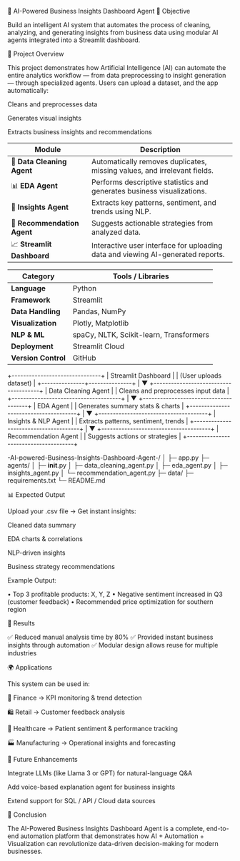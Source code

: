 🧠 AI-Powered Business Insights Dashboard Agent
🎯 Objective

Build an intelligent AI system that automates the process of cleaning, analyzing, and generating insights from business data using modular AI agents integrated into a Streamlit dashboard.

💼 Project Overview

This project demonstrates how Artificial Intelligence (AI) can automate the entire analytics workflow — from data preprocessing to insight generation — through specialized agents.
Users can upload a dataset, and the app automatically:

Cleans and preprocesses data

Generates visual insights

Extracts business insights and recommendations

| Module                      | Description                                                                     |
| --------------------------- | ------------------------------------------------------------------------------- |
| 🧹 **Data Cleaning Agent**  | Automatically removes duplicates, missing values, and irrelevant fields.        |
| 📊 **EDA Agent**            | Performs descriptive statistics and generates business visualizations.          |
| 💬 **Insights Agent**       | Extracts key patterns, sentiment, and trends using NLP.                         |
| 🎯 **Recommendation Agent** | Suggests actionable strategies from analyzed data.                              |
| 📈 **Streamlit Dashboard**  | Interactive user interface for uploading data and viewing AI-generated reports. |


| Category            | Tools / Libraries                       |
| ------------------- | --------------------------------------- |
| **Language**        | Python                                  |
| **Framework**       | Streamlit                               |
| **Data Handling**   | Pandas, NumPy                           |
| **Visualization**   | Plotly, Matplotlib                      |
| **NLP & ML**        | spaCy, NLTK, Scikit-learn, Transformers |
| **Deployment**      | Streamlit Cloud                         |
| **Version Control** | GitHub                                  |

+-------------------------------+
|     Streamlit Dashboard       |
|   (User uploads dataset)      |
+---------------+---------------+
                |
                ▼
+--------------------------------------+
|        Data Cleaning Agent           |
| Cleans and preprocesses input data   |
+--------------------------------------+
                |
                ▼
+--------------------------------------+
|           EDA Agent                  |
| Generates summary stats & charts     |
+--------------------------------------+
                |
                ▼
+--------------------------------------+
|        Insights & NLP Agent          |
| Extracts patterns, sentiment, trends |
+--------------------------------------+
                |
                ▼
+--------------------------------------+
|     Recommendation Agent             |
| Suggests actions or strategies       |
+--------------------------------------+

-AI-powered-Business-Insights-Dashboard-Agent-/
│
├─ app.py
├─ agents/
│   ├─ __init__.py
│   ├─ data_cleaning_agent.py
│   ├─ eda_agent.py
│   ├─ insights_agent.py
│   └─ recommendation_agent.py
├─ data/
├─ requirements.txt
└─ README.md

📊 Expected Output

Upload your .csv file → Get instant insights:

Cleaned data summary

EDA charts & correlations

NLP-driven insights

Business strategy recommendations

Example Output:

• Top 3 profitable products: X, Y, Z
• Negative sentiment increased in Q3 (customer feedback)
• Recommended price optimization for southern region

🧾 Results

✅ Reduced manual analysis time by 80%
✅ Provided instant business insights through automation
✅ Modular design allows reuse for multiple industries

🌍 Applications

This system can be used in:

🏦 Finance → KPI monitoring & trend detection

🛍 Retail → Customer feedback analysis

🏥 Healthcare → Patient sentiment & performance tracking

🏭 Manufacturing → Operational insights and forecasting

🚀 Future Enhancements

Integrate LLMs (like Llama 3 or GPT) for natural-language Q&A

Add voice-based explanation agent for business insights

Extend support for SQL / API / Cloud data sources

🏁 Conclusion

The AI-Powered Business Insights Dashboard Agent is a complete, end-to-end automation platform that demonstrates how AI + Automation + Visualization can revolutionize data-driven decision-making for modern businesses.





